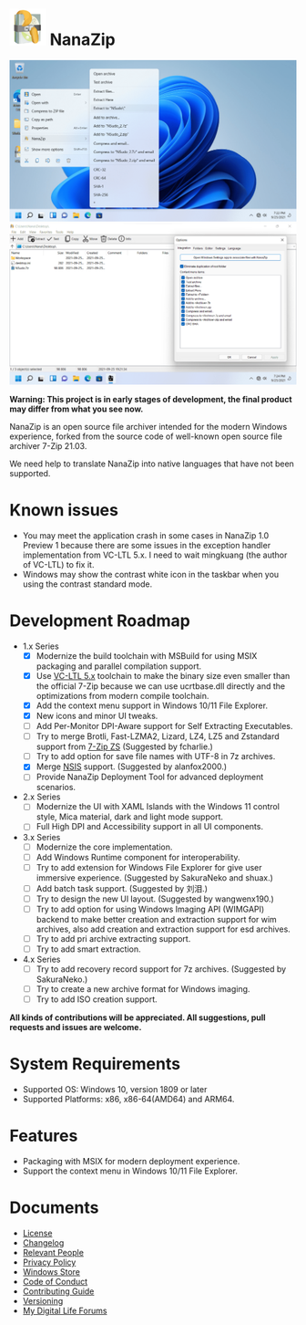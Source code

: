 ﻿# ![NanaZip](Assets/NanaZip.png) NanaZip

![ContextMenu](Documents/ContextMenu.png)
![MainWindow](Documents/MainWindow.png)

**Warning: This project is in early stages of development, the final product 
may differ from what you see now.**

NanaZip is an open source file archiver intended for the modern Windows 
experience, forked from the source code of well-known open source file archiver
7-Zip 21.03.

We need help to translate NanaZip into native languages that have not been 
supported.

# Known issues

- You may meet the application crash in some cases in NanaZip 1.0 Preview 1 
  because there are some issues in the exception handler implementation from 
  VC-LTL 5.x. I need to wait mingkuang (the author of VC-LTL) to fix it. 
- Windows may show the contrast white icon in the taskbar when you using the 
  contrast standard mode.

# Development Roadmap

- 1.x Series
  - [x] Modernize the build toolchain with MSBuild for using MSIX packaging and
        parallel compilation support.
  - [x] Use [VC-LTL 5.x](https://github.com/Chuyu-Team/VC-LTL5) toolchain to 
        make the binary size even smaller than the official 7-Zip because we
        can use ucrtbase.dll directly and the optimizations from modern compile
        toolchain.
  - [x] Add the context menu support in Windows 10/11 File Explorer.
  - [x] New icons and minor UI tweaks.
  - [ ] Add Per-Monitor DPI-Aware support for Self Extracting Executables.
  - [ ] Try to merge Brotli, Fast-LZMA2, Lizard, LZ4, LZ5 and Zstandard support
        from [7-Zip ZS](https://github.com/mcmilk/7-Zip-zstd) (Suggested by 
        fcharlie.)
  - [ ] Try to add option for save file names with UTF-8 in 7z archives.
  - [x] Merge [NSIS](https://github.com/myfreeer/7z-build-nsis) support.
        (Suggested by alanfox2000.)
  - [ ] Provide NanaZip Deployment Tool for advanced deployment scenarios.
- 2.x Series
  - [ ] Modernize the UI with XAML Islands with the Windows 11 control style, 
        Mica material, dark and light mode support.
  - [ ] Full High DPI and Accessibility support in all UI components.
- 3.x Series
  - [ ] Modernize the core implementation.
  - [ ] Add Windows Runtime component for interoperability.
  - [ ] Try to add extension for Windows File Explorer for give user immersive 
        experience. (Suggested by SakuraNeko and shuax.)
  - [ ] Add batch task support. (Suggested by 刘泪.)
  - [ ] Try to design the new UI layout. (Suggested by wangwenx190.)
  - [ ] Try to add option for using Windows Imaging API (WIMGAPI) backend to 
        make better creation and extraction support for wim archives, also add 
        creation and extraction support for esd archives.
  - [ ] Try to add pri archive extracting support.
  - [ ] Try to add smart extraction.
- 4.x Series
  - [ ] Try to add recovery record support for 7z archives. (Suggested by 
        SakuraNeko.)
  - [ ] Try to create a new archive format for Windows imaging.
  - [ ] Try to add ISO creation support.

**All kinds of contributions will be appreciated. All suggestions, pull 
requests and issues are welcome.**

# System Requirements

- Supported OS: Windows 10, version 1809 or later
- Supported Platforms: x86, x86-64(AMD64) and ARM64.

# Features

- Packaging with MSIX for modern deployment experience.
- Support the context menu in Windows 10/11 File Explorer.

# Documents

- [License](License.md)
- [Changelog](Documents/Changelog.md)
- [Relevant People](Documents/People.md)
- [Privacy Policy](Documents/Privacy.md)
- [Windows Store](https://www.microsoft.com/store/apps/9N8G7TSCL18R)
- [Code of Conduct](CODE_OF_CONDUCT.md)
- [Contributing Guide](CONTRIBUTING.md)
- [Versioning](Documents/Versioning.md)
- [My Digital Life Forums](https://forums.mydigitallife.net/threads/84171)
